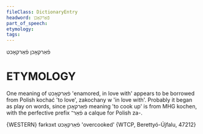 ```yaml
---
fileClass: DictionaryEntry
headword: פֿאַרקאָכן
part_of_speech: 
etymology: 
tags: 
---
```

פֿאַרקאָכן
פֿאַרקאָכט

ETYMOLOGY
===========
One meaning of פֿאַרקאָכט 'enamored, in love with' appears to be borrowed from Polish kochać 'to love', zakochany w 'in love with'. Probably it began as play on words, since פֿאַרקאָכן meaning 'to cook up' is from MHG kochen, with the perfective prefix פֿאַר־ a calque for Polish za-. 

{WESTERN}
fərkɔxt פֿאַרקאָכט 'overcooked' {WTCP, Berettyó-Újfalu, 47212}
